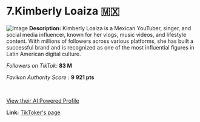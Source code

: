 # 7.Kimberly Loaiza 🇲🇽
![Image](https://cdn.prod.website-files.com/5fdb2fcbe8cb905cd95d758f/676b1d00674000644f7eae81_676b0f9b67316c5d9a19035a_Kimberly%2520Loazia.png)
**Description:** Kimberly Loaiza is a Mexican YouTuber, singer, and social media influencer, known for her vlogs, music videos, and lifestyle content. With millions of followers across various platforms, she has built a successful brand and is recognized as one of the most influential figures in Latin American digital culture.

‍*Followers on TikTok:* **83 M**

*Favikon Authority Score* : **9 921 pts**

‍

[View their AI Powered Profile](https://app.favikon.com/profile/639e035185bca900b35b56ef/content/)

**Link:** [TikToker's page](https://www.tiktok.com/@kimberly.loaiza)

